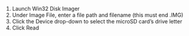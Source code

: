  1. Launch Win32 Disk Imager
 2. Under Image File, enter a file path and filename (this must end .IMG)
 3. Click the Device drop-down to select the microSD card’s drive letter
 4. Click Read
